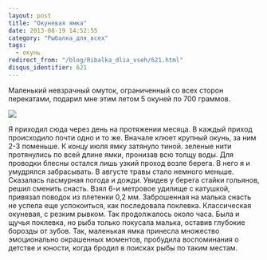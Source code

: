 ```yaml
---
layout: post
title: "Окуневая ямка"
date: 2013-08-19 14:52:55
category: "Рыбалка_для_всех"
tags:
  - окунь
redirect_from: "/blog/Ribalka_dlia_vseh/621.html"
disqus_identifier: 621
---
```

Маленький невзрачный омуток, ограниченный со всех сторон перекатами,
подарил мне этим летом 5 окуней по 700 граммов.

![](http://fishingguru.ru/uploads/images/00/00/01/2013/08/19/0a02da.jpg)

Я приходил сюда через день на протяжении месяца. В каждый приход
происходило почти одно и то же. Вначале клюет крупный окунь, за ним 2-3
поменьше. К концу июля ямку затянуло тиной. зеленые нити протянулись по
всей длине ямки, пронизав всю толщу воды. Для проводки блесны остался
лишь узкий проход возле берега. В него я и умудрялся забрасывать. В
августе травы стало немного меньше. Сказалась пасмурная погода и дожди.
Увидев у берега стайки гольянов, решил сменить снасть. Взял 6-и метровое
удилище с катушкой, привязал поводок из плетенки 0,2 мм. Заброшенная на
малька снасть не успела еще успокоиться, как последовала поклевка.
Классическая окуневая, с резким рывком. Так продолжалось около часа.
Была и щучья поклевка, но рыба только покусала малька, оставив глубокие
борозды от зубов. Так, маленькая ямка принесла множество эмоционально
окрашенных моментов, пробудила воспоминания о детстве и юности, когда
бродил в поисках рыбы по таким местам.
